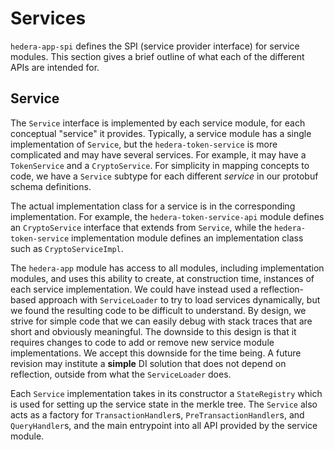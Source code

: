 # Services

`hedera-app-spi` defines the SPI (service provider interface) for service modules. This section gives a brief outline
of what each of the different APIs are intended for.

## Service

The `Service` interface is implemented by each service module, for each conceptual "service" it provides. Typically, a
service module has a single implementation of `Service`, but the `hedera-token-service` is more complicated and may have
several services. For example, it may have a `TokenService` and a `CryptoService`. For simplicity in mapping concepts to
code, we have a `Service` subtype for each different *service* in our protobuf schema definitions.

The actual implementation class for a service is in the corresponding implementation. For example, the
`hedera-token-service-api` module defines an `CryptoService` interface that extends from `Service`, while the
`hedera-token-service` implementation module defines an implementation class such as `CryptoServiceImpl`.

The `hedera-app` module has access to all modules, including implementation modules, and uses this ability to create,
at construction time, instances of each service implementation. We could have instead used a reflection-based approach
with `ServiceLoader` to try to load services dynamically, but we found the resulting code to be difficult to understand.
By design, we strive for simple code that we can easily debug with stack traces that are short and obviously meaningful.
The downside to this design is that it requires changes to code to add or remove new service module implementations.
We accept this downside for the time being. A future revision may institute a **simple** DI solution that does not
depend on reflection, outside from what the `ServiceLoader` does.

Each `Service` implementation takes in its constructor a `StateRegistry` which is used for setting up the service state
in the merkle tree. The `Service` also acts as a factory for `TransactionHandler`s, `PreTransactionHandler`s, and
`QueryHandler`s, and the main entrypoint into all API provided by the service module.
